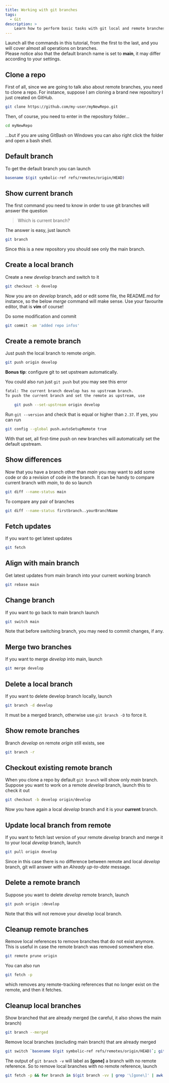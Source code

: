 ```yaml
---
title: Working with git branches
tags:
  - Git
description: >
    Learn how to perform basic tasks with git local and remote branches.
---
```


<div class="paper info">Launch all the commands in this tutorial, from the first to the last, and you will cover almost all operations on branches.
</div>

<div class="paper warning">
Please notice also that the default branch name is set to <b>main</b>, it may differ according to your settings.</div>

## Clone a repo

First of all, since we are going to talk also about remote branches, you need to clone a repo. For instance, suppose I am cloning a brand new repository I just created on GitHub.

```sh
git clone https://github.com/my-user/myNewRepo.git
```

Then, of course, you need to enter in the repository folder...

```sh
cd myNewRepo
```

...but if you are using GitBash on Windows you can also right click the folder and open a bash shell.

## Default branch

To get the default branch you can launch

```sh
basename $(git symbolic-ref refs/remotes/origin/HEAD)
```

## Show current branch

The first command you need to know in order to use git branches will answer the question

> Which is current branch?

The answer is easy, just launch

```sh
git branch
```

Since this is a new repository you should see only the main branch.

## Create a local branch

Create a new *develop* branch and switch to it

```sh
git checkout -b develop
```

Now you are on *develop* branch, add or edit some file, the README.md for instance, so the below *merge* command will make sense. Use your favourite editor, that is **vim** of course!

Do some modification and commit

```sh
git commit -am 'added repo infos'
```

## Create a remote branch

Just push the local branch to remote *origin*.

```sh
git push origin develop
```

<div class="paper info">
 <b>Bonus tip</b>: configure git to set upstream automatically.
</div>

You could also run just `git push` but you may see this error

```sh
fatal: The current branch develop has no upstream branch.
To push the current branch and set the remote as upstream, use

    git push --set-upstream origin develop
```

Run `git --version` and check that is equal or higher than `2.37`.
If yes, you can run

```sh
git config --global push.autoSetupRemote true
```

With that set, all first-time push on new branches will automatically set the default upstream.

## Show differences

Now that you have a branch other than *main* you may want to add some code or do a revision of code in the branch. It can be handy to compare current branch with *main*, to do so launch

```sh
git diff --name-status main
```

To compare any pair of branches

```sh
git diff --name-status firstbranch..yourBranchName
```

## Fetch updates

If you want to get latest updates

```sh
git fetch
```

## Align with main branch

Get latest updates from main branch into your current working branch

```sh
git rebase main
```

## Change branch

If you want to go back to main branch launch

```sh
git switch main
```

Note that before switching branch, you may need to commit changes, if any.

## Merge two branches

If you want to merge *develop* into main, launch

```sh
git merge develop
```

## Delete a local branch

If you want to delete develop branch locally, launch

```sh
git branch -d develop
```

It must be a merged branch, otherwise use `git branch -D` to force it.

## Show remote branches

Branch *develop* on remote *origin* still exists, see

```sh
git branch -r
```

## Checkout existing remote branch

When you clone a repo by default `git branch` will show only *main* branch. Suppose you want to work on a remote *develop* branch, launch this to check it out

```sh
git checkout -b develop origin/develop
```

Now you have again a local *develop* branch and it is your **current** branch.

## Update local branch from remote

If you want to fetch last version of your remote *develop* branch and merge it to your local *develop* branch, launch

```sh
git pull origin develop
```

Since in this case there is no difference between remote and local *develop* branch, git will answer with an *Already up-to-date* message.

## Delete a remote branch

Suppose you want to delete *develop* remote branch, launch

```sh
git push origin :develop
```

Note that this will not remove your *develop* local branch.

## Cleanup remote branches

Remove local references to remove branches that do not exist anymore.
This is useful in case the remote branch was removed somewhere else.

```sh
git remote prune origin
```

You can also run

```sh
git fetch -p
```

which removes any remote-tracking references that no longer exist on the remote, and then it fetches.

## Cleanup local branches

Show branched that are already merged (be careful, it also shows the main branch)

```sh
git branch --merged
```

Remove local branches (excluding main branch) that are already merged

```sh
git switch `basename $(git symbolic-ref refs/remotes/origin/HEAD)`; git branch --merged | grep -v `basename $(git symbolic-ref refs/remotes/origin/HEAD)` | while read branch; do git branch -d $branch; done
```

The output of `git branch -v` will label as **[gone]** a branch with no remote reference.
So to remove local branches with no remote reference, launch

```sh
git fetch -p && for branch in $(git branch -vv | grep '\[gone\]' | awk '{print $1}'); do git branch -D $branch; done
```
